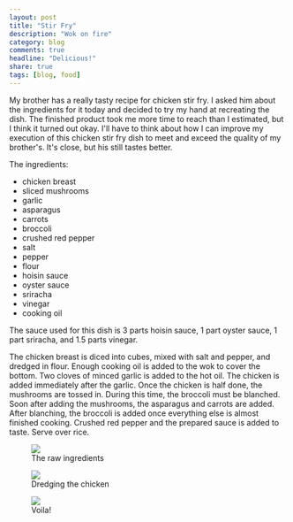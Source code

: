 ```yaml
---
layout: post
title: "Stir Fry"
description: "Wok on fire"
category: blog
comments: true
headline: "Delicious!"
share: true
tags: [blog, food]
---
```

My brother has a really tasty recipe for chicken stir fry.  I asked him about the ingredients for it today and decided to try my hand at recreating the dish.  The finished product took me more time to reach than I estimated, but I think it turned out okay.  I'll have to think about how I can improve my execution of this chicken stir fry dish to meet and exceed the quality of my brother's.  It's close, but his still tastes better.

The ingredients:

 - chicken breast
 - sliced mushrooms
 - garlic
 - asparagus
 - carrots
 - broccoli
 - crushed red pepper
 - salt
 - pepper
 - flour
 - hoisin sauce
 - oyster sauce
 - sriracha
 - vinegar
 - cooking oil

The sauce used for this dish is 3 parts hoisin sauce, 1 part oyster sauce, 1 part sriracha, and 1.5 parts vinegar.

The chicken breast is diced into cubes, mixed with salt and pepper, and dredged in flour.  Enough cooking oil is added to the wok to cover the bottom.  Two cloves of minced garlic is added to the hot oil.  The chicken is added immediately after the garlic.  Once the chicken is half done, the mushrooms are tossed in.  During this time, the broccoli must be blanched.  Soon after adding the mushrooms, the asparagus and carrots are added.  After blanching, the broccoli is added once everything else is almost finished cooking.  Crushed red pepper and the prepared sauce is added to taste.  Serve over rice.

<figure>
     <a href="{{ site.url }}/images/2015/raw_ingredients.jpg"><img src="{{ site.url }}/images/2015/raw_ingredients.jpg"></a>
     <figcaption>The raw ingredients</figcaption>
</figure>


<figure>
     <a href="{{ site.url }}/images/2015/dredge.jpg"><img src="{{ site.url }}/images/2015/dredge.jpg"></a>
     <figcaption>Dredging the chicken</figcaption>
</figure>


<figure>
     <a href="{{ site.url }}/images/2015/stir_fry.jpg"><img src="{{ site.url }}/images/2015/stir_fry.jpg"></a>
     <figcaption>Voila!</figcaption>
</figure>
